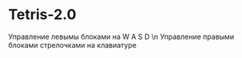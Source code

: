 # Tetris-2.0
Управление левымы блоками на W A S D \n
Управление правыми блоками стрелочками на клавиатуре
